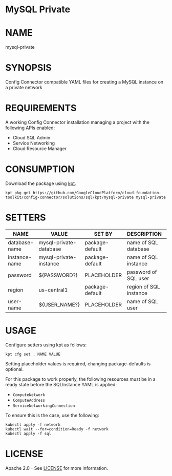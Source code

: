 MySQL Private
==================================================
# NAME
  mysql-private
# SYNOPSIS
  Config Connector compatible YAML files for creating a MySQL instance on a private network
# REQUIREMENTS
  A working Config Connector installation managing a project with the following APIs enabled:
- Cloud SQL Admin
- Service Networking
- Cloud Resource Manager
# CONSUMPTION
  Download the package using [kpt](https://googlecontainertools.github.io/kpt/).
  ```
  kpt pkg get https://github.com/GoogleCloudPlatform/cloud-foundation-toolkit/config-connector/solutions/sql/kpt/mysql-private mysql-private
  ```
# SETTERS
|     NAME      |         VALUE          |     SET BY      |      DESCRIPTION       | COUNT |
|---------------|------------------------|-----------------|------------------------|-------|
| database-name | mysql-private-database | package-default | name of SQL database   | 1     |
| instance-name | mysql-private-instance | package-default | name of SQL instance   | 3     |
| password      | ${PASSWORD?}           | PLACEHOLDER     | password of SQL user   | 1     |
| region        | us-central1            | package-default | region of SQL instance | 1     |
| user-name     | ${USER_NAME?}          | PLACEHOLDER     | name of SQL user       | 1     |
# USAGE

  Configure setters using kpt as follows:
  ```
  kpt cfg set . NAME VALUE
  ```
  Setting placeholder values is required, changing package-defaults is optional.

  For this package to work properly, the following resources must be in a ready state before the SQLInstance YAML is applied:
  - `ComputeNetwork`
  - `ComputeAddress`
  - `ServiceNetworkingConnection`
  
  To ensure this is the case, use the following:
  ```
  kubectl apply -f network
  kubectl wait --for=condition=Ready -f network 
  kubectl apply -f sql
  ```

# LICENSE
  Apache 2.0 - See [LICENSE](/LICENSE) for more information.

